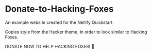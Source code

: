 # Donate-to-Hacking-Foxes
An example website created for the Netlify Quickstart.

Copies style from the Hacker theme, in order to look similar to Hacking Foxes.

DONATE NOW TO HELP HACKING FOXES! 🦊
